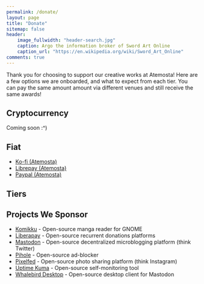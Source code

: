 ```yaml
---
permalink: /donate/
layout: page
title: "Donate"
sitemap: false
header:
    image_fullwidth: "header-search.jpg"
    caption: Argo the information broker of Sword Art Online
    caption_url: "https://en.wikipedia.org/wiki/Sword_Art_Online"
comments: true
---
```

Thank you for choosing to support our creative works at Atemosta! Here are a few options we are onboarded, and what to expect from each tier. You can pay the same amount amount via different venues and still receive the same awards!

## Cryptocurrency
Coming soon :^)
## Fiat
* [Ko-fi (Atemosta)][2]
* [Librepay (Atemosta)][3]
* [Paypal (Atemosta)][4]

## Tiers

## Projects We Sponsor
* [Komikku][5] - Open-source manga reader for GNOME
* [Liberapay][6] - Open-source recurrent donations platforms
* [Mastodon][7] - Open-source decentralized microblogging platform (think Twitter)
* [Pihole][11] - Open-source ad-blocker
* [Pixelfed][8] - Open-source photo sharing platform (think Instagram)
* [Uptime Kuma][9] - Open-source self-monitoring tool
* [Whalebird Desktop][10] - Open-source desktop client for Mastodon

[2]: https://ko-fi.com/atemosta
[3]: https://en.liberapay.com/Atemosta/
[4]: https://www.paypal.com/donate/?hosted_button_id=XYB3NWRCSBQZ4
[5]: https://gitlab.com/valos/Komikku
[6]: https://liberapay.com/Liberapay/
[7]: https://joinmastodon.org/
[8]: https://github.com/pixelfed/pixelfed
[9]: https://github.com/louislam/uptime-kuma
[10]: https://github.com/h3poteto/whalebird-desktop
[11]: https://github.com/pi-hole




